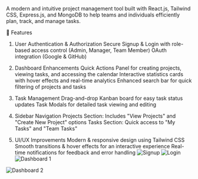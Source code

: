 A modern and intuitive project management tool built with React.js, Tailwind CSS, Express.js, and MongoDB to help teams and individuals efficiently plan, track, and manage tasks.

🚀 Features
1. User Authentication & Authorization
Secure Signup & Login with role-based access control (Admin, Manager, Team Member)
OAuth integration (Google & GitHub)

2. Dashboard Enhancements
Quick Actions Panel for creating projects, viewing tasks, and accessing the calendar
Interactive statistics cards with hover effects and real-time analytics
Enhanced search bar for quick filtering of projects and tasks
3. Task Management
Drag-and-drop Kanban board for easy task status updates
Task Modals for detailed task viewing and editing
4. Sidebar Navigation
Projects Section: Includes "View Projects" and "Create New Project" options
Tasks Section: Quick access to "My Tasks" and "Team Tasks"
5. UI/UX Improvements
Modern & responsive design using Tailwind CSS
Smooth transitions & hover effects for an interactive experience
Real-time notifications for feedback and error handling
![Signup](https://github.com/user-attachments/assets/677bf564-f122-4129-8a29-2ffdafe90808)
![Login](https://github.com/user-attachments/assets/95047fd6-fa43-495e-a630-14f5a4afe5bd)
![Dashboard 1](https://github.com/user-attachments/assets/c106c122-67cb-4fe1-a456-fe157987d8fa)

![Dashboard 2](https://github.com/user-attachments/assets/4631a1da-d81d-4392-83fa-24ea7ceb00e0)

